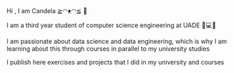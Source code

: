 ###
Hi , I am Candela  ≧◠ᴥ◠≦ 👋

I am a third year student of computer science engineering at UADE 🚀💻✅

I am passionate about data science and data engineering, which is why I am learning about this through courses in parallel to my university studies

I publish here exercises and projects that I did in my university and courses

